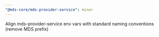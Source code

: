 ```yaml
---
"@mds-core/mds-provider-service": minor
---
```


Align mds-provider-service env vars with standard naming conventions (remove MDS prefix)

